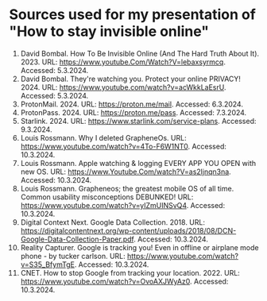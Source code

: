 # **Sources used for my presentation of "How to stay invisible online"**
    
1. David Bombal. How To Be Invisible Online (And The Hard Truth About It). 2023. URL: https://www.youtube.Com/Watch?V=lebaxsyrmcq. Accessed: 5.3.2024​.
2. David Bombal. They're watching you. Protect your online PRIVACY! 2024. URL: https://www.youtube.com/watch?v=acWkkLaEsrU. Accessed: 5.3.2024. ​
3. ProtonMail. 2024. URL: https://proton.me/mail. Accessed: 6.3.2024.​
4. ProtonPass. 2024. URL: https://proton.me/pass. Accessed: 7.3.2024.
5. Starlink. 2024. URL: https://www.starlink.com/service-plans. Accessed: 9.3.2024.​
6. Louis Rossmann. Why I deleted GrapheneOs. URL: https://www.youtube.com/watch?v=4To-F6W1NT0. Accessed: 10.3.2024.​
7. Louis Rossmann. Apple watching & logging EVERY APP YOU OPEN with new OS. URL: https://www.Youtube.Com/watch?V=as2ljnqn3na. Accessed: 10.3.2024.​
8. Louis Rossmann. Grapheneos; the greatest mobile OS of all time. Common usability misconceptions DEBUNKED! URL: https://www.youtube.com/watch?v=yIZmUINSvQ4. Accessed: 10.3.2024.​
9. Digital Context Next. Google Data Collection. 2018. URL: https://digitalcontentnext.org/wp-content/uploads/2018/08/DCN-Google-Data-Collection-Paper.pdf. Accessed: 10.3.2024.​
10. Reality Capturer. Google is tracking you! Even in offline or airplane mode phone - by tucker carlson. URL: https://www.youtube.com/watch?v=S35_BfymTgE. Accessed: 10.3.2024.​
11. CNET. How to stop Google from tracking your location. 2022. URL: https://www.youtube.com/watch?v=OvoAXJWyAz0. Accessed: 10.3.2024.​

